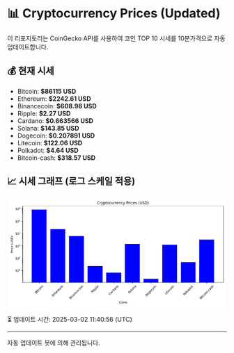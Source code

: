 
# 📊 Cryptocurrency Prices (Updated)

이 리포지토리는 CoinGecko API를 사용하여 코인 TOP 10 시세를 10분가격으로 자동 업데이트합니다.

## 💰 현재 시세
- Bitcoin: **$86115 USD**
- Ethereum: **$2242.61 USD**
- Binancecoin: **$608.98 USD**
- Ripple: **$2.27 USD**
- Cardano: **$0.663566 USD**
- Solana: **$143.85 USD**
- Dogecoin: **$0.207891 USD**
- Litecoin: **$122.06 USD**
- Polkadot: **$4.64 USD**
- Bitcoin-cash: **$318.57 USD**

## 📈 시세 그래프 (로그 스케일 적용)
![Crypto Prices](crypto_prices.png)

⏳ 업데이트 시간: 2025-03-02 11:40:56 (UTC)

---
자동 업데이트 봇에 의해 관리됩니다.
